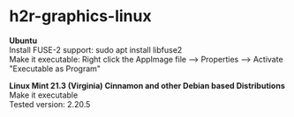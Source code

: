# h2r-graphics-linux

<p><b>Ubuntu</b><br>
Install FUSE-2 support: sudo apt install libfuse2<br>
Make it executable: Right click the AppImage file --> Properties --> Activate "Executable as Program"<br>
<p><b>Linux Mint 21.3 (Virginia) Cinnamon and other Debian based Distributions</b><br>
Make it executable<br>
Tested version: 2.20.5</p>
